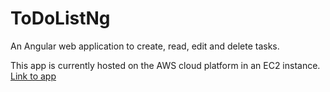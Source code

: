 # ToDoListNg

An Angular web application to create, read, edit and delete tasks. 

This app is currently hosted on the AWS cloud platform in an EC2 instance. [Link to app](https://ecortes.me/todolistng)
